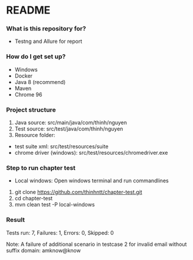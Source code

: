 # README #
### What is this repository for? ###

* Testng and Allure for report

### How do I get set up? ###

* Windows
* Docker
* Java 8 (recommend)
* Maven
* Chrome 96

### Project structure ###
1. Java source: src/main/java/com/thinh/nguyen
2. Test source: src/test/java/com/thinh/nguyen
3. Resource folder:
- test suite xml: src/test/resources/suite
- chrome driver (windows): src/test/resources/chromedriver.exe

### Step to run chapter test ###

* Local windows: Open windows terminal and run commandlines
1. git clone https://github.com/thinhntt/chapter-test.git
2. cd chapter-test
3. mvn clean test -P local-windows

### Result ###
Tests run: 7, Failures: 1, Errors: 0, Skipped: 0

Note: A failure of additional scenario in testcase 2 for invalid email without suffix domain: amknow@know
